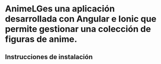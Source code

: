 # AnimeLGes una aplicación desarrollada con Angular e Ionic que permite gestionar una colección de figuras de anime.

## Instrucciones de instalación


